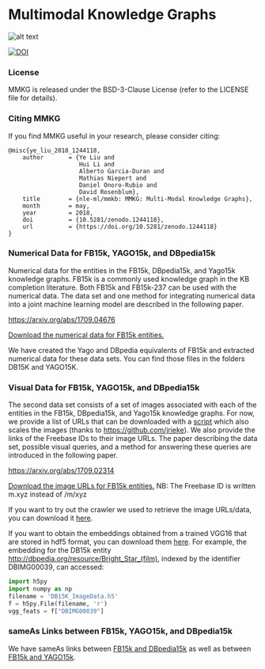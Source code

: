 # Multimodal Knowledge Graphs

![alt text](https://github.com/nle-ml/mmkb/blob/master/media/KB.png)

[![DOI](https://zenodo.org/badge/122334067.svg)](https://zenodo.org/badge/latestdoi/122334067)

### License
MMKG is released under the BSD-3-Clause License (refer to the LICENSE file for details).

### Citing MMKG

If you find MMKG useful in your research, please consider citing:

```
@misc{ye_liu_2018_1244118,
    author       = {Ye Liu and
                    Hui Li and
                    Alberto Garcia-Duran and
                    Mathias Niepert and
                    Daniel Onoro-Rubio and
                    David Rosenblum},
    title        = {nle-ml/mmkb: MMKG: Multi-Modal Knowledge Graphs},
    month        = may,
    year         = 2018,
    doi          = {10.5281/zenodo.1244118},
    url          = {https://doi.org/10.5281/zenodo.1244118}
}
```

### Numerical Data for FB15k, YAGO15k, and DBpedia15k

Numerical data for the entities in the FB15k, DBpedia15k, and Yago15k knowledge graphs. FB15k is a commonly used knowledge graph in the KB completion literature. Both FB15k and FB15k-237 can be used with the numerical data. The data set and one method for integrating numerical data into a joint machine learning model are described in the following paper.

https://arxiv.org/abs/1709.04676

[Download the numerical data for FB15k entities.](FB15K/numTriples_FB15k.txt)

We have created the Yago and DBpedia equivalents of FB15k and extracted numerical data for these data sets. You can find those files in the folders DB15K and YAGO15K.

### Visual Data for FB15k, YAGO15k, and DBpedia15k

The second data set consists of a set of images associated with each of the entities in the FB15k, DBpedia15k, and Yago15k knowledge graphs. For now, we provide a list of URLs that can be downloaded with a [script](download-images.py) which also scales the images (thanks to https://github.com/jrieke). We also provide the links of the Freebase IDs to their image URLs.  The paper describing the data set, possible visual queries, and a method for answering these queries are introduced in the following paper.

https://arxiv.org/abs/1709.02314

[Download the image URLs for FB15k entities.](https://www.dropbox.com/s/thct96phmypkaon/image-graph_urls.tar.gz)
NB: The Freebase ID is written m.xyz instead of /m/xyz

If you want to try out the crawler we used to retrieve the image URLs/data, you can download it [here](https://github.com/robegs/imageDownloader).

If you want to obtain the embeddings obtained from a trained VGG16 that are stored in hdf5 format, you can download them [here](). For example, the embedding for the DB15k entity <http://dbpedia.org/resource/Bright_Star_(film)>, indexed by the identifier DBIMG00039, can accessed: 

```python
import h5py
import numpy as np
filename = 'DB15K_ImageData.h5'
f = h5py.File(filename, 'r')
vgg_feats = f["DBIMG00039"] 
```

### sameAs Links between FB15k, YAGO15k, and DBpedia15k

We have sameAs links between [FB15k and DBpedia15k](https://github.com/nle-ml/mmkb/blob/master/DB15K/DB15K_SameAsLink.txt) as well as between [FB15k and YAGO15k](https://github.com/nle-ml/mmkb/blob/master/YAGO15K/YAGO15K_SameAsLink.txt).



